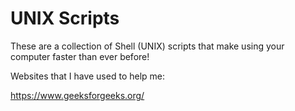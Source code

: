 # UNIX Scripts
These are a collection of Shell (UNIX) scripts that make using your computer faster than ever before!

Websites that I have used to help me:

https://www.geeksforgeeks.org/

